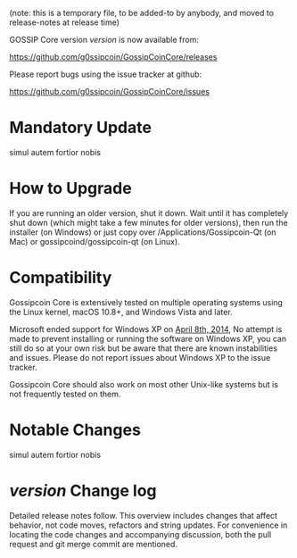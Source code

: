 (note: this is a temporary file, to be added-to by anybody, and moved to release-notes at release time)

GOSSIP Core version *version* is now available from:

  <https://github.com/g0ssipcoin/GossipCoinCore/releases>

Please report bugs using the issue tracker at github:

  <https://github.com/g0ssipcoin/GossipCoinCore/issues>

Mandatory Update
==============

simul autem fortior nobis

How to Upgrade
==============

If you are running an older version, shut it down. Wait until it has completely shut down (which might take a few minutes for older versions), then run the installer (on Windows) or just copy over /Applications/Gossipcoin-Qt (on Mac) or gossipcoind/gossipcoin-qt (on Linux).

Compatibility
==============

Gossipcoin Core is extensively tested on multiple operating systems using
the Linux kernel, macOS 10.8+, and Windows Vista and later.

Microsoft ended support for Windows XP on [April 8th, 2014](https://www.microsoft.com/en-us/WindowsForBusiness/end-of-xp-support),
No attempt is made to prevent installing or running the software on Windows XP, you
can still do so at your own risk but be aware that there are known instabilities and issues.
Please do not report issues about Windows XP to the issue tracker.

Gossipcoin Core should also work on most other Unix-like systems but is not
frequently tested on them.

Notable Changes
===============

simul autem fortior nobis

*version* Change log
=================

Detailed release notes follow. This overview includes changes that affect
behavior, not code moves, refactors and string updates. For convenience in locating
the code changes and accompanying discussion, both the pull request and
git merge commit are mentioned.